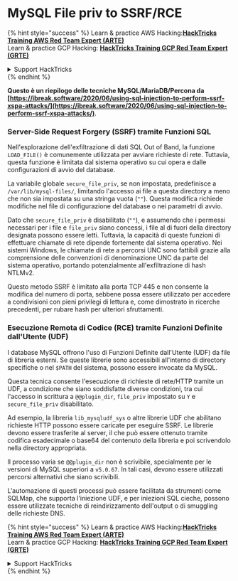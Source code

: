 # MySQL File priv to SSRF/RCE

{% hint style="success" %}
Learn & practice AWS Hacking:<img src="/.gitbook/assets/arte.png" alt="" data-size="line">[**HackTricks Training AWS Red Team Expert (ARTE)**](https://training.hacktricks.xyz/courses/arte)<img src="/.gitbook/assets/arte.png" alt="" data-size="line">\
Learn & practice GCP Hacking: <img src="/.gitbook/assets/grte.png" alt="" data-size="line">[**HackTricks Training GCP Red Team Expert (GRTE)**<img src="/.gitbook/assets/grte.png" alt="" data-size="line">](https://training.hacktricks.xyz/courses/grte)

<details>

<summary>Support HackTricks</summary>

* Check the [**subscription plans**](https://github.com/sponsors/carlospolop)!
* **Join the** 💬 [**Discord group**](https://discord.gg/hRep4RUj7f) or the [**telegram group**](https://t.me/peass) or **follow** us on **Twitter** 🐦 [**@hacktricks\_live**](https://twitter.com/hacktricks\_live)**.**
* **Share hacking tricks by submitting PRs to the** [**HackTricks**](https://github.com/carlospolop/hacktricks) and [**HackTricks Cloud**](https://github.com/carlospolop/hacktricks-cloud) github repos.

</details>
{% endhint %}

**Questo è un riepilogo delle tecniche MySQL/MariaDB/Percona da [https://ibreak.software/2020/06/using-sql-injection-to-perform-ssrf-xspa-attacks/](https://ibreak.software/2020/06/using-sql-injection-to-perform-ssrf-xspa-attacks/)**.

### Server-Side Request Forgery (SSRF) tramite Funzioni SQL

Nell'esplorazione dell'exfiltrazione di dati SQL Out of Band, la funzione `LOAD_FILE()` è comunemente utilizzata per avviare richieste di rete. Tuttavia, questa funzione è limitata dal sistema operativo su cui opera e dalle configurazioni di avvio del database.

La variabile globale `secure_file_priv`, se non impostata, predefinisce a `/var/lib/mysql-files/`, limitando l'accesso ai file a questa directory a meno che non sia impostata su una stringa vuota (`""`). Questa modifica richiede modifiche nel file di configurazione del database o nei parametri di avvio.

Dato che `secure_file_priv` è disabilitato (`""`), e assumendo che i permessi necessari per i file e `file_priv` siano concessi, i file al di fuori della directory designata possono essere letti. Tuttavia, la capacità di queste funzioni di effettuare chiamate di rete dipende fortemente dal sistema operativo. Nei sistemi Windows, le chiamate di rete a percorsi UNC sono fattibili grazie alla comprensione delle convenzioni di denominazione UNC da parte del sistema operativo, portando potenzialmente all'exfiltrazione di hash NTLMv2.

Questo metodo SSRF è limitato alla porta TCP 445 e non consente la modifica del numero di porta, sebbene possa essere utilizzato per accedere a condivisioni con pieni privilegi di lettura e, come dimostrato in ricerche precedenti, per rubare hash per ulteriori sfruttamenti.

### Esecuzione Remota di Codice (RCE) tramite Funzioni Definite dall'Utente (UDF)

I database MySQL offrono l'uso di Funzioni Definite dall'Utente (UDF) da file di libreria esterni. Se queste librerie sono accessibili all'interno di directory specifiche o nel `$PATH` del sistema, possono essere invocate da MySQL.

Questa tecnica consente l'esecuzione di richieste di rete/HTTP tramite un UDF, a condizione che siano soddisfatte diverse condizioni, tra cui l'accesso in scrittura a `@@plugin_dir`, `file_priv` impostato su `Y` e `secure_file_priv` disabilitato.

Ad esempio, la libreria `lib_mysqludf_sys` o altre librerie UDF che abilitano richieste HTTP possono essere caricate per eseguire SSRF. Le librerie devono essere trasferite al server, il che può essere ottenuto tramite codifica esadecimale o base64 del contenuto della libreria e poi scrivendolo nella directory appropriata.

Il processo varia se `@@plugin_dir` non è scrivibile, specialmente per le versioni di MySQL superiori a `v5.0.67`. In tali casi, devono essere utilizzati percorsi alternativi che siano scrivibili.

L'automazione di questi processi può essere facilitata da strumenti come SQLMap, che supporta l'iniezione UDF, e per iniezioni SQL cieche, possono essere utilizzate tecniche di reindirizzamento dell'output o di smuggling delle richieste DNS.

{% hint style="success" %}
Learn & practice AWS Hacking:<img src="/.gitbook/assets/arte.png" alt="" data-size="line">[**HackTricks Training AWS Red Team Expert (ARTE)**](https://training.hacktricks.xyz/courses/arte)<img src="/.gitbook/assets/arte.png" alt="" data-size="line">\
Learn & practice GCP Hacking: <img src="/.gitbook/assets/grte.png" alt="" data-size="line">[**HackTricks Training GCP Red Team Expert (GRTE)**<img src="/.gitbook/assets/grte.png" alt="" data-size="line">](https://training.hacktricks.xyz/courses/grte)

<details>

<summary>Support HackTricks</summary>

* Check the [**subscription plans**](https://github.com/sponsors/carlospolop)!
* **Join the** 💬 [**Discord group**](https://discord.gg/hRep4RUj7f) or the [**telegram group**](https://t.me/peass) or **follow** us on **Twitter** 🐦 [**@hacktricks\_live**](https://twitter.com/hacktricks\_live)**.**
* **Share hacking tricks by submitting PRs to the** [**HackTricks**](https://github.com/carlospolop/hacktricks) and [**HackTricks Cloud**](https://github.com/carlospolop/hacktricks-cloud) github repos.

</details>
{% endhint %}
